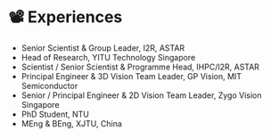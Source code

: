 # 📽 Experiences
- Senior Scientist & Group Leader, I2R, ASTAR 
- Head of Research, YITU Technology Singapore
- Scientist / Senior Scientist & Programme Head, IHPC/I2R, ASTAR
- Principal Engineer & 3D Vision Team Leader, GP Vision, MIT Semiconductor
- Senior / Principal Engineer & 2D Vision Team Leader, Zygo Vision Singapore 
- PhD Student, NTU
- MEng & BEng, XJTU, China




